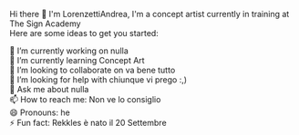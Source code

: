Hi there 👋 I'm LorenzettiAndrea, I'm a concept artist currently in training at The Sign Academy  
Here are some ideas to get you started:  
  
🔭 I’m currently working on nulla  
🌱 I’m currently learning Concept Art  
👯 I’m looking to collaborate on va bene tutto  
🤔 I’m looking for help with chiunque vi prego :,)  
💬 Ask me about nulla  
📫 How to reach me: Non ve lo consiglio  
😄 Pronouns: he  
⚡ Fun fact: Rekkles è nato il 20 Settembre  
